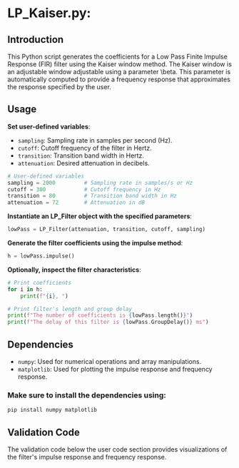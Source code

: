 # LP_Kaiser.py:

## Introduction
This Python script generates the coefficients for a Low Pass Finite Impulse Response (FIR) filter using the Kaiser window method. The Kaiser window is an adjustable window adjustable using a parameter \beta. This parameter is automatically computed to provide a frequency response that approximates the response specified by the user.


## Usage
**Set user-defined variables**:

- `sampling`: Sampling rate in samples per second (Hz).
- `cutoff`: Cutoff frequency of the filter in Hertz.
- `transition`: Transition band width in Hertz.
- `attenuation`: Desired attenuation in decibels.

```python
# User-defined variables
sampling = 2000         # Sampling rate in samples/s or Hz
cutoff = 300            # Cutoff frequency in Hz
transition = 80         # Transition band width in Hz
attenuation = 72        # Attenuation in dB
```

**Instantiate an LP_Filter object with the specified parameters**:

```python
lowPass = LP_Filter(attenuation, transition, cutoff, sampling)
```
**Generate the filter coefficients using the impulse method**:

```python
h = lowPass.impulse()
```

**Optionally, inspect the filter characteristics**:

```python
# Print coefficients
for i in h:
    print(f"{i}, ")

# Print filter's length and group delay
print(f"The number of coefficients is {lowPass.length()}")
print(f"The delay of this filter is {lowPass.GroupDelay()} ms")
```

## Dependencies
- `numpy`: Used for numerical operations and array manipulations.
- `matplotlib`: Used for plotting the impulse response and frequency response.

### Make sure to install the dependencies using:
```bash
pip install numpy matplotlib
```

## Validation Code
The validation code below the user code section provides visualizations of the filter's impulse response and frequency response.
